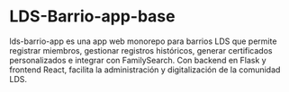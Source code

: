 # LDS-Barrio-app-base
lds-barrio-app es una app web monorepo para barrios LDS que permite registrar miembros, gestionar registros históricos, generar certificados personalizados e integrar con FamilySearch. Con backend en Flask y frontend React, facilita la administración y digitalización de la comunidad LDS.
